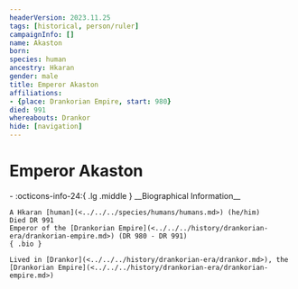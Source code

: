 ```yaml
---
headerVersion: 2023.11.25
tags: [historical, person/ruler]
campaignInfo: []
name: Akaston
born:
species: human
ancestry: Hkaran
gender: male
title: Emperor Akaston
affiliations:
- {place: Drankorian Empire, start: 980}
died: 991
whereabouts: Drankor
hide: [navigation]
---
```

# Emperor Akaston
<div class="grid cards ext-narrow-margin ext-one-column" markdown>
- :octicons-info-24:{ .lg .middle } __Biographical Information__

    A Hkaran [human](<../../../species/humans/humans.md>) (he/him)  
    Died DR 991  
    Emperor of the [Drankorian Empire](<../../../history/drankorian-era/drankorian-empire.md>) (DR 980 - DR 991)  
    { .bio }

    Lived in [Drankor](<../../../history/drankorian-era/drankor.md>), the [Drankorian Empire](<../../../history/drankorian-era/drankorian-empire.md>)
</div>


